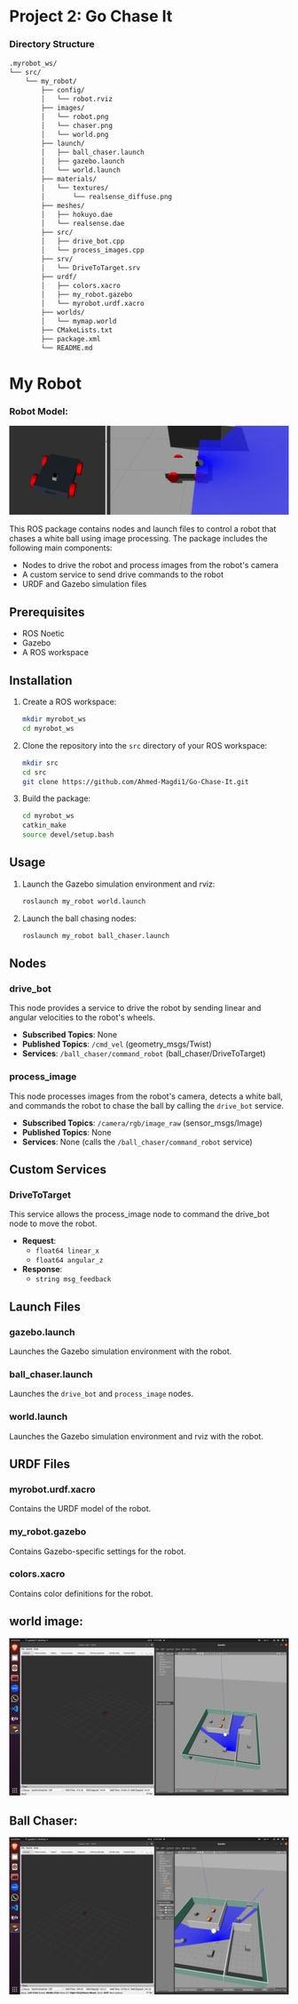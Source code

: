 # Project 2: Go Chase It
### Directory Structure

    .myrobot_ws/ 
    └── src/
        └── my_robot/
            ├── config/
            │   └── robot.rviz
            ├── images/
            │   └── robot.png
            │   └── chaser.png
            │   └── world.png
            ├── launch/
            │   ├── ball_chaser.launch
            │   ├── gazebo.launch
            │   └── world.launch
            ├── materials/
            │   └── textures/
            │       └── realsense_diffuse.png
            ├── meshes/
            │   ├── hokuyo.dae
            │   └── realsense.dae
            ├── src/
            │   ├── drive_bot.cpp
            │   └── process_images.cpp
            ├── srv/
            │   └── DriveToTarget.srv
            ├── urdf/
            │   ├── colors.xacro
            │   ├── my_robot.gazebo
            │   └── myrobot.urdf.xacro
            ├── worlds/
            │   └── mymap.world
            ├── CMakeLists.txt
            ├── package.xml
            └── README.md

# My Robot

### Robot Model:
![My World Image](./src/my_robot/images/robot.png)

This ROS package contains nodes and launch files to control a robot that chases a white ball using image processing. The package includes the following main components:

- Nodes to drive the robot and process images from the robot's camera
- A custom service to send drive commands to the robot
- URDF and Gazebo simulation files

## Prerequisites

- ROS Noetic
- Gazebo
- A ROS workspace

## Installation

1. Create a ROS workspace:
    ```sh
    mkdir myrobot_ws
    cd myrobot_ws
    ```

2. Clone the repository into the `src` directory of your ROS workspace:
    ```sh
    mkdir src
    cd src
    git clone https://github.com/Ahmed-Magdi1/Go-Chase-It.git
    ```

3. Build the package:
    ```sh
    cd myrobot_ws
    catkin_make
    source devel/setup.bash
    ```

## Usage

1. Launch the Gazebo simulation environment and rviz:
    ```sh
    roslaunch my_robot world.launch
    ```

2. Launch the ball chasing nodes:
    ```sh
    roslaunch my_robot ball_chaser.launch
    ```

## Nodes

### drive_bot

This node provides a service to drive the robot by sending linear and angular velocities to the robot's wheels.

- **Subscribed Topics**: None
- **Published Topics**: `/cmd_vel` (geometry_msgs/Twist)
- **Services**: `/ball_chaser/command_robot` (ball_chaser/DriveToTarget)

### process_image

This node processes images from the robot's camera, detects a white ball, and commands the robot to chase the ball by calling the `drive_bot` service.

- **Subscribed Topics**: `/camera/rgb/image_raw` (sensor_msgs/Image)
- **Published Topics**: None
- **Services**: None (calls the `/ball_chaser/command_robot` service)

## Custom Services

### DriveToTarget

This service allows the process_image node to command the drive_bot node to move the robot.

- **Request**:
  - `float64 linear_x`
  - `float64 angular_z`
- **Response**:
  - `string msg_feedback`

## Launch Files

### gazebo.launch

Launches the Gazebo simulation environment with the robot.

### ball_chaser.launch

Launches the `drive_bot` and `process_image` nodes.

### world.launch

Launches the Gazebo simulation environment and rviz with the robot.

## URDF Files

### myrobot.urdf.xacro

Contains the URDF model of the robot.

### my_robot.gazebo

Contains Gazebo-specific settings for the robot.

### colors.xacro

Contains color definitions for the robot.

## world image:

![My World Image](./src/my_robot/images/world.png)

## Ball Chaser:

![My World Image](./src/my_robot/images/chaser.png)
